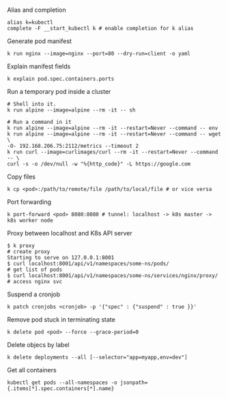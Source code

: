Alias and completion

```
alias k=kubectl
complete -F __start_kubectl k # enable completion for k alias
```

Generate pod manifest

```
k run nginx --image=nginx --port=80 --dry-run=client -o yaml
```

Explain manifest fields

```
k explain pod.spec.containers.ports
```

Run a temporary pod inside a cluster

```
# Shell into it.
k run alpine --image=alpine --rm -it -- sh

# Run a command in it
k run alpine --image=alpine --rm -it --restart=Never --command -- env
k run alpine --image=alpine --rm -it --restart=Never --command -- wget \
-O- 192.168.206.75:2112/metrics --timeout 2
k run curl --image=curlimages/curl --rm -it --restart=Never --command -- \
curl -s -o /dev/null -w "%{http_code}" -L https://google.com
```

Copy files

```
k cp <pod>:/path/to/remote/file /path/to/local/file # or vice versa
```

Port forwarding

```
k port-forward <pod> 8080:8080 # tunnel: localhost -> k8s master -> k8s worker node
```

Proxy between localhost and K8s API server

```
$ k proxy                                                             # create proxy
Starting to serve on 127.0.0.1:8001
$ curl localhost:8001/api/v1/namespaces/some-ns/pods/                 # get list of pods
$ curl localhost:8001/api/v1/namespaces/some-ns/services/nginx/proxy/ # access nginx svc
```

Suspend a cronjob

```
k patch cronjobs <cronjob> -p '{"spec" : {"suspend" : true }}'
```

Remove pod stuck in terminating state

```
k delete pod <pod> --force --grace-period=0
```

Delete objecs by label

```
k delete deployments --all [--selector="app=myapp,env=dev"]
```

Get all containers

```
kubectl get pods --all-namespaces -o jsonpath={.items[*].spec.containers[*].name}
```
